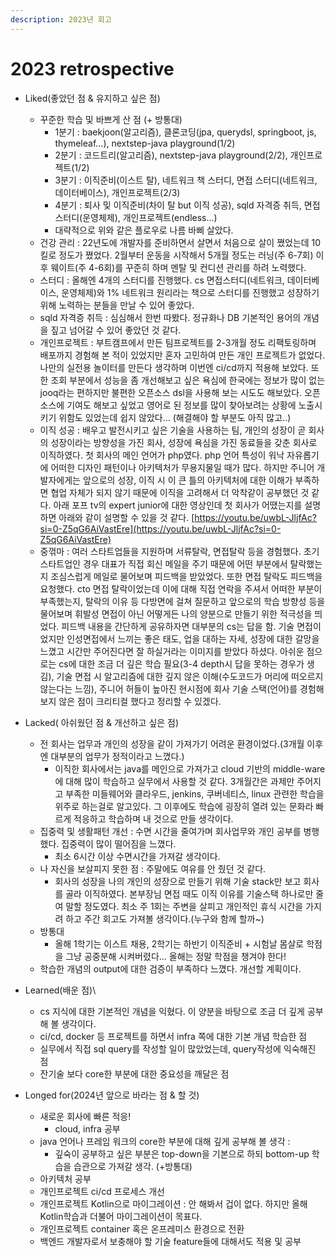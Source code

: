 ```yaml
---
description: 2023년 회고
---
```


# 2023 retrospective

* Liked(좋았던 점 & 유지하고 싶은 점)
  * 꾸준한 학습 및 바쁘게 산 점 (+ 방통대)
    * 1분기 : baekjoon(알고리즘), 클론코딩(jpa, querydsl, springboot, js, thymeleaf...), nextstep-java playground(1/2)
    * 2분기 : 코드트리(알고리즘), nextstep-java playground(2/2), 개인프로젝트(1/2)
    * 3분기 : 이직준비(이스트 탈), 네트워크 책 스터디, 면접 스터디(네트워크, 데이터베이스), 개인프로젝트(2/3)
    * 4분기 : 퇴사 및 이직준비(차이 탈 but 이직 성공), sqld 자격증 취득, 면접 스터디(운영체제), 개인프로젝트(endless...)
    * 대략적으로 위와 같은 플로우로 나름 바삐 살았다.
  * 건강 관리 : 22년도에 개발자를 준비하면서 살면서 처음으로 살이 쪘었는데 10킬로 정도가 쪘었다. 2월부터 운동을 시작해서 5개월 정도는 러닝(주 6-7회) 이후 웨이트(주 4-6회)를 꾸준히 하며 멘탈 및 컨디션 관리를 하려 노력했다.
  * 스터디 : 올해엔 4개의 스터디를 진행했다. cs 면접스터디(네트워크, 데이터베이스, 운영체제)와 1% 네트워크 원리라는 책으로 스터디를 진행했고 성장하기 위해 노력하는 분들을 만날 수 있어 좋았다.
  * sqld 자격증 취득 : 심심해서 한번 따봤다. 정규화나 DB 기본적인 용어의 개념을 짚고 넘어갈 수 있어 좋았던 것 같다.
  * 개인프로젝트 : 부트캠프에서 만든 팀프로젝트를 2-3개월 정도 리팩토링하며 배포까지 경험해 본 적이 있었지만 혼자 고민하여 만든 개인 프로젝트가 없었다. 나만의 실전용 놀이터를 만든다 생각하며 이번엔 ci/cd까지 적용해 보았다. 또한 조회 부분에서 성능을 좀 개선해보고 싶은 욕심에 한국에는 정보가 많이 없는 jooq라는 편하지만 불편한 오픈소스 dsl을 사용해 보는 시도도 해보았다. 오픈소스에 기여도 해보고 싶었고 영어로 된 정보를 많이 찾아보려는 상황에 노출시키기 위함도 있었는데 쉽지 않았다... (해결해야 할 부분도 아직 많고..)
  * 이직 성공 : 배우고 발전시키고 싶은 기술을 사용하는 팀, 개인의 성장이 곧 회사의 성장이라는 방향성을 가진 회사, 성장에 욕심을 가진 동료들을 갖춘 회사로 이직하였다. 첫 회사의 메인 언어가 php였다. php 언어 특성이 워낙 자유롭기에 어떠한 디자인 패턴이나 아키텍처가 무용지물일 때가 많다. 하지만 주니어 개발자에게는 앞으로의 성장, 이직 시 이 큰 틀의 아키텍처에 대한 이해가 부족하면 협업 자체가 되지 않기 때문에 이직을 고려해서 더 악착같이 공부했던 것 같다. 아래 포프 tv의 expert junior에 대한 영상인데 첫 회사가 어땠는지를 설명하면 아래와 같이 설명할 수 있을 것 같다. [https://youtu.be/uwbL-JljfAc?si=0-Z5qG6AiVastEre](https://youtu.be/uwbL-JljfAc?si=0-Z5qG6AiVastEre)
  * 중꺾마  : 여러 스타트업들을 지원하며 서류탈락, 면접탈락 등을 경험했다. 초기 스타트업인 경우 대표가 직접 회신 메일을 주기 때문에 어떤 부분에서 탈락했는지 조심스럽게 메일로 물어보며 피드백을 받았었다. 또한 면접 탈락도 피드백을 요청했다. cto 면접 탈락이었는데 이에 대해 직접 연락을 주셔서 어떠한 부분이 부족했는지, 탈락의 이유 등 다방면에 걸쳐 질문하고 앞으로의 학습 방향성 등을 물어보며 휘발성 면접이 아닌 어떻게든 나의 양분으로 만들기 위한 적극성을 띄었다. 피드백 내용을 간단하게 공유하자면 대부분의 cs는 답을 함. 기술 면접이었지만 인성면접에서 느끼는 좋은 태도, 업을 대하는 자세, 성장에 대한 갈망을 느꼈고 시간만 주어진다면 잘 하실거라는 이미지를 받았다 하셨다. 아쉬운 점으로는 cs에 대한 조금 더 깊은 학습 필요(3-4 depth시 답을 못하는 경우가 생김), 기술 면접 시 알고리즘에 대한 깊지 않은 이해(수도코드가 머리에 떠오르지 않는다는 느낌), 주니어 허들이 높아진 현시점에 회사 기술 스택(언어)를 경험해 보지 않은 점이 크리티컬 했다고 정리할 수 있겠다.
* Lacked( 아쉬웠던 점  & 개선하고 싶은 점)
  * 전 회사는 업무과 개인의 성장을 같이 가져가기 어려운 환경이었다.(3개월 이후엔 대부분의 업무가 정적이라고 느꼈다.)
    * 이직한 회사에서는 java를 메인으로 가져가고 cloud 기반의 middle-ware에 대해 많이 학습하고 실무에서 사용할 것 같다. 3개월간은 과제만 주어지고 부족한 미들웨어와 클라우드, jenkins, 쿠버네티스, linux 관련한 학습을 위주로 하는걸로 알고있다. 그 이후에도 학습에 굉장히 열려 있는 문화라 빠르게 적응하고 학습하며 내 것으로 만들 생각이다.
  * 집중력 및 생활패턴 개선 : 수면 시간을 줄여가며 회사업무와 개인 공부를 병행했다. 집중력이 많이 떨어짐을 느꼈다.
    * 최소 6시간 이상 수면시간을 가져갈 생각이다.
  * 나 자신을 보살피지 못한 점 : 주말에도 여유를 안 줬던 것 같다.
    * 회사의 성장을 나의 개인의 성장으로 만들기 위해 기술 stack만 보고 회사를 골라 이직하였다. 본부장님 면접 때도 이직 이유를 기술스택 하나로만 줄여 말할 정도였다. 최소 주 1회는 주변을 살피고 개인적인 휴식 시간을 가지려 하고 주간 회고도 가져볼 생각이다.(누구와 함께 할까\~)
  * 방통대
    * 올해 1학기는 이스트 채용, 2학기는 하반기 이직준비 + 시험날 몸살로 학점을 그냥 공중분해 시켜버렸다... 올해는 정말 학점을 챙겨야 한다!
  * 학습한 개념의 output에 대한 검증이 부족하다 느꼈다. 개선할 계획이다.
* Learned(배운 점)\

  * cs 지식에 대한 기본적인 개념을 익혔다. 이 양분을 바탕으로 조금 더 깊게 공부해 볼 생각이다.
  * ci/cd, docker 등 프로젝트를 하면서 infra 쪽에 대한 기본 개념 학습한 점
  * 실무에서 직접 sql query를 작성할 일이 많았었는데, query작성에 익숙해진 점
  * 잔기술 보다 core한 부분에 대한 중요성을 깨달은 점
* Longed for(2024년 앞으로 바라는 점 & 할 것)
  * 새로운 회사에 빠른 적응!
    * cloud, infra 공부
  * java 언어나 프레임 워크의 core한 부분에 대해 깊게 공부해 볼 생각 :
    * 깊숙이 공부하고 싶은 부분은 top-down을 기본으로 하되 bottom-up 학습을 습관으로 가져갈 생각. (+방통대)
  * 아키텍처 공부
  * 개인프로젝트 ci/cd 프로세스 개선
  * 개인프로젝트 Kotlin으로 마이그레이션 : 안 해봐서 겁이 없다. 하지만 올해 Kotlin학습과 더불어 마이그레이션이 목표다.
  * 개인프로젝트 container 혹은 온프레미스 환경으로 전환&#x20;
  * 백엔드 개발자로서 보충해야 할 기술 feature들에 대해서도 적용 및 공부
